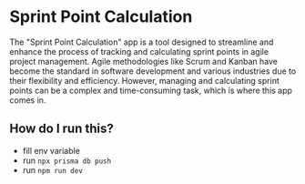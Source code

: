 # Sprint Point Calculation
The "Sprint Point Calculation" app is a tool designed to streamline and enhance the process of tracking and calculating sprint points in agile project management.
Agile methodologies like Scrum and Kanban have become the standard in software development and various industries due to their flexibility and efficiency.
However, managing and calculating sprint points can be a complex and time-consuming task, which is where this app comes in.

## How do I run this?
- fill env variable
- run `npx prisma db push`
- run `npm run dev` 
